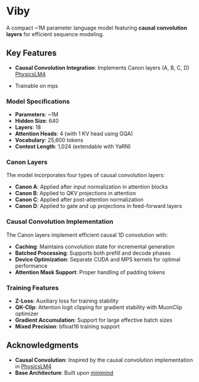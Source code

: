 # Viby

A compact ~1M parameter language model featuring **causal convolution layers** for efficient sequence modeling.

## Key Features

- **Causal Convolution Integration**: Implements Canon layers (A, B, C, D) [PhysicsLM4](https://github.com/facebookresearch/PhysicsLM4)

- Trainable on mps

### Model Specifications
- **Parameters**: ~1M 
- **Hidden Size**: 640
- **Layers**: 18
- **Attention Heads**: 4 (with 1 KV head using GQA)
- **Vocabulary**: 25,600 tokens
- **Context Length**: 1,024 (extendable with YaRN)

### Canon Layers
The model incorporates four types of causal convolution layers:
- **Canon A**: Applied after input normalization in attention blocks
- **Canon B**: Applied to QKV projections in attention
- **Canon C**: Applied after post-attention normalization 
- **Canon D**: Applied to gate and up projections in feed-forward layers


### Causal Convolution Implementation
The Canon layers implement efficient causal 1D convolution with:
- **Caching**: Maintains convolution state for incremental generation
- **Batched Processing**: Supports both prefill and decode phases
- **Device Optimization**: Separate CUDA and MPS kernels for optimal performance
- **Attention Mask Support**: Proper handling of padding tokens

### Training Features
- **Z-Loss**: Auxiliary loss for training stability
- **QK-Clip**: Attention logit clipping for gradient stability with MuonClip optimizer
- **Gradient Accumulation**: Support for large effective batch sizes
- **Mixed Precision**: bfloat16 training support

## Acknowledgments

- **Causal Convolution**: Inspired by the causal convolution implementation in [PhysicsLM4](https://github.com/facebookresearch/PhysicsLM4)
- **Base Architecture**: Built upon [minimind](https://github.com/jingyaogong/minimind)
